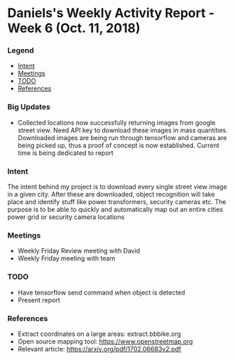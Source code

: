 # Daniels's Weekly Activity Report - Week 6  (Oct. 11, 2018)
### Legend
- [Intent](#intent)
- [Meetings](#meetings)
- [TODO](#TODO)
- [References](#references)

### Big Updates

- Collected locations now successfully returning images from google street view. Need API key to download these images in mass quantities. Downloaded images are being run through tensorflow and cameras are being picked up, thus a proof of concept is now established. Current time is being dedicated to report   


### Intent

The intent behind my project is to download every single street view image in a given city. After these are downloaded, object recognition will take place and identify stuff like power transformers, security cameras etc. The purpose is to be able to quickly and automatically map out an entire cities power grid or security camera locations


### Meetings
 - Weekly Friday Review meeting with David
 - Weekly Friday meeting with team

### TODO

- Have tensorflow send command when object is detected
- Present report

### References
- Extract coordinates on a large areas: extract.bbbike.org
- Open source mapping tool: https://www.openstreetmap.org
- Relevant article: https://arxiv.org/pdf/1702.06683v2.pdf
